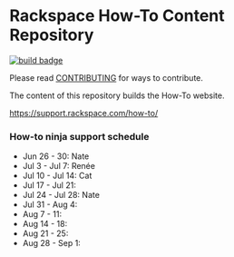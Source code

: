 # Rackspace How-To Content Repository

[![build badge](https://build.developer.rackspace.com/rackerlabs/rackspace-how-to/badge?branch=master)](https://build.developer.rackspace.com/rackerlabs/rackspace-how-to)

Please read [CONTRIBUTING](CONTRIBUTING.md) for ways to contribute.

The content of this repository builds the How-To website.

https://support.rackspace.com/how-to/

### How-to ninja support schedule

- Jun 26 - 30: Nate
- Jul 3 - Jul 7: Renée
- Jul 10 - Jul 14: Cat
- Jul 17 - Jul 21:
- Jul 24 - Jul 28: Nate
- Jul 31 - Aug 4:
- Aug 7 - 11:
- Aug 14 - 18:
- Aug 21 - 25:
- Aug 28 - Sep 1:

